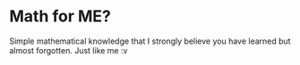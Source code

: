 # Math for ME?
Simple mathematical knowledge that I strongly believe you have learned but almost forgotten. Just like me :v
